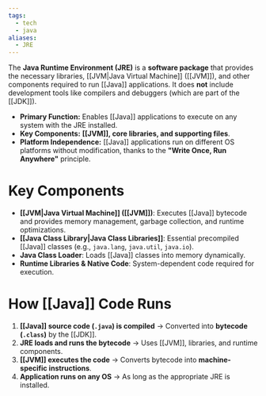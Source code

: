 ```yaml
---
tags:
  - tech
  - java
aliases:
  - JRE
---
```

The **Java Runtime Environment (JRE)** is a **software package** that provides the necessary libraries, [[JVM|Java Virtual Machine]] ([[JVM]]), and other components required to run [[Java]] applications.
It does **not** include development tools like compilers and debuggers (which are part of the [[JDK]]).
- **Primary Function:** Enables [[Java]] applications to execute on any system with the JRE installed.
- **Key Components:** **[[JVM]], core libraries, and supporting files**.
- **Platform Independence:** [[Java]] applications run on different OS platforms without modification, thanks to the **"Write Once, Run Anywhere"** principle.

# Key Components
- **[[JVM|Java Virtual Machine]] ([[JVM]])**: Executes [[Java]] bytecode and provides memory management, garbage collection, and runtime optimizations.
- **[[Java Class Library|Java Class Libraries]]**: Essential precompiled [[Java]] classes (e.g., `java.lang`, `java.util`, `java.io`).
- **Java Class Loader**: Loads [[Java]] classes into memory dynamically.
- **Runtime Libraries & Native Code**: System-dependent code required for execution.

# How [[Java]] Code Runs
1. **[[Java]] source code (`.java`) is compiled** → Converted into **bytecode (`.class`)** by the [[JDK]].
2. **JRE loads and runs the bytecode** → Uses [[JVM]], libraries, and runtime components.
3. **[[JVM]] executes the code** → Converts bytecode into **machine-specific instructions**.
4. **Application runs on any OS** → As long as the appropriate JRE is installed.
